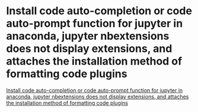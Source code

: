 # Install code auto-completion or code auto-prompt function for jupyter in anaconda, jupyter nbextensions does not display extensions, and attaches the installation method of formatting code plugins
[Install code auto-completion or code auto-prompt function for jupyter in anaconda, jupyter nbextensions does not display extensions, and attaches the installation method of formatting code plugins](https://aiwithcloud.com/2022/09/15/install_code_auto_completion_or_code_auto_prompt_function_for_jupyter_in_anaconda_jupyter_nbextensions_does_not_display_extensions_and_attaches_the_installation_method_of_formatting_code_plugins/)